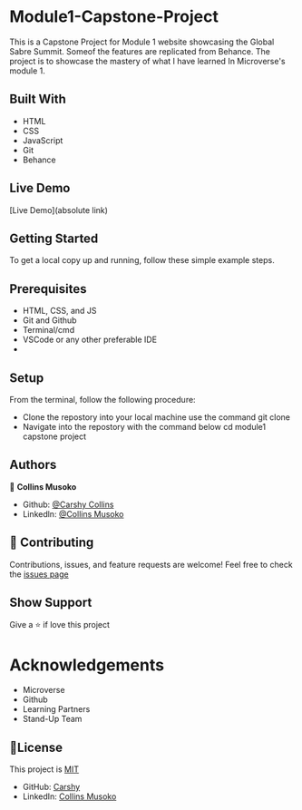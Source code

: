 # Module1-Capstone-Project
This is a Capstone Project for Module 1 website showcasing the Global Sabre Summit. Someof the features are replicated from Behance. The project is to showcase the mastery of what I have learned In Microverse's module 1.
## Built With
* HTML
* CSS
* JavaScript
* Git
* Behance

## Live Demo 

[Live Demo](absolute link)

## Getting Started

To get a local copy up and running, follow these simple example steps.

## Prerequisites
* HTML, CSS, and JS
* Git and Github
* Terminal/cmd
* VSCode or any other preferable IDE
* 

## Setup
From the terminal, follow the following procedure:
* Clone the repostory into your local machine
use the command git clone
* Navigate into the repostory with the command below
cd module1 capstone project

## Authors

👤 **Collins Musoko**
* Github: [@Carshy Collins](https://github.com/)
* Linkedln: [@Collins Musoko](https://www.linkedin.com/feed/)
## 🤝 Contributing
Contributions, issues, and feature requests are welcome!
Feel free to check the [issues page](https://github.com/Carshy/Hello-microverse/issues)
## Show Support
Give a ⭐️ if love this project 
# Acknowledgements
* Microverse
* Github
* Learning Partners
* Stand-Up Team
## 📝License
This project is [MIT](https://github.com/Carshy/readme-template/blob/master/MIT.md)
* GitHub: [Carshy](https://github.com/carshy)
* LinkedIn: [Collins Musoko](https://linkedin.com/in/collins-musoko)
